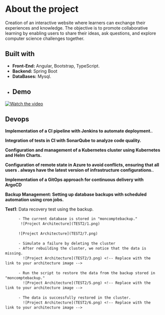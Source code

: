 # About the project
Creation of an interactive website where learners can exchange their experiences and knowledge. The objective is to promote collaborative
learning by enabling users to share their ideas, ask questions, and explore computer science challenges together.
 ## Built with
- **Front-End:** Angular, Bootstrap, TypeScript.
- **Backend:** Spring Boot
- **DataBases:** Mysql.
- ## Demo
[![Watch the video](https://github.com/EYABA12/code-warriors/blob/master/screenshot.PNG)](https://vimeo.com/manage/videos/943214153/privacy)
## Devops
**Implementation of a CI pipeline with Jenkins to automate deployment.**.

**Integration of tests in CI with SonarQube to analyze code quality.**

**Configuration and management of a Kubernetes cluster using Kubernetes and 
 Helm Charts.**
 
 **Configuration of remote state in Azure to avoid conflicts, ensuring that all users .
 always have the latest version of infrastructure configurations.**.
 
 **Implementation of a GitOps approach for continuous delivery with ArgoCD**
 
 **Backup Management: Setting up database backups with scheduled automation using cron jobs.**
 
 **Test1**: Data recovery test using the backup.
 
          - The current database is stored in "moncomptebackup."
           ![Project Architecture](TEST2/1.png) 
          
          ![Project Architecture](TEST2/7.png) 

          - Simulate a failure by deleting the cluster
          - After rebuilding the cluster, we notice that the data is missing.
            ![Project Architecture](TEST2/3.png) <!-- Replace with the link to your architecture image -->

          - Run the script to restore the data from the backup stored in "moncomptebackup."
            ![Project Architecture](TEST2/5.png) <!-- Replace with the link to your architecture image -->

          - The data is successfully restored in the cluster.
            ![Project Architecture](TEST2/6.png) <!-- Replace with the link to your architecture image -->

         

         

